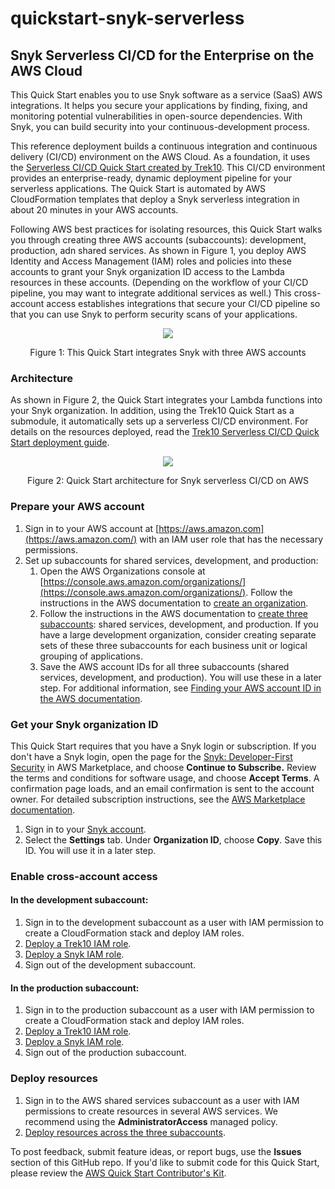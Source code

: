 # quickstart-snyk-serverless
## Snyk Serverless CI/CD for the Enterprise on the AWS Cloud

This Quick Start enables you to use Snyk software as a service (SaaS) AWS integrations. It helps you secure your applications by finding, fixing, and monitoring potential vulnerabilities in open-source dependencies. With Snyk, you can build security into your continuous-development process. 

This reference deployment builds a continuous integration and continuous delivery (CI/CD) environment on the AWS Cloud. As a foundation, it uses the [Serverless CI/CD Quick Start created by Trek10](https://aws.amazon.com/quickstart/architecture/serverless-cicd-for-enterprise/). This CI/CD environment provides an enterprise-ready, dynamic deployment pipeline for your serverless applications. The Quick Start is automated by AWS CloudFormation templates that deploy a Snyk serverless integration in about 20 minutes in your AWS accounts.

Following AWS best practices for isolating resources, this Quick Start walks you through creating three AWS accounts (subaccounts): development, production, adn shared services. As shown in Figure 1, you deploy AWS Identity and Access Management (IAM) roles and policies into these accounts to grant your Snyk organization ID access to the Lambda resources in these accounts. (Depending on the workflow of your CI/CD pipeline, you may want to integrate additional services as well.) This cross-account access establishes integrations that secure your CI/CD pipeline so that you can use Snyk to perform security scans of your applications.

<p align="center">
    <img src="./images/Snyk-3-cross-acct-IAM-roles.png">
</p>
<p align="center">Figure 1: This Quick Start integrates Snyk with three AWS accounts</p> 

### Architecture

As shown in Figure 2, the Quick Start integrates your Lambda functions into your Snyk organization. In addition, using the Trek10 Quick Start as a submodule, it automatically sets up a serverless CI/CD environment. For details on the resources deployed, read the [Trek10 Serverless CI/CD Quick Start deployment guide](https://fwd.aws/53avp).

<p align="center">
    <img src="./images/Snyk-arch-diagram.png">
</p>
<p align="center">Figure 2: Quick Start architecture for Snyk serverless CI/CD on AWS</p>

### Prepare your AWS account

1. Sign in to your AWS account at [https://aws.amazon.com](https://aws.amazon.com/) with an IAM user role that has the necessary permissions. 
2. Set up subaccounts for shared services, development, and production: 
    1. Open the AWS Organizations console at [https://console.aws.amazon.com/organizations/](https://console.aws.amazon.com/organizations/). Follow the instructions in the AWS documentation to [create an organization](https://docs.aws.amazon.com/organizations/latest/userguide/orgs_manage_create.html).
    2. Follow the instructions in the AWS documentation to [create three subaccounts](https://docs.aws.amazon.com/organizations/latest/userguide/orgs_manage_accounts_create.html): shared services, development, and production. If you have a large development organization, consider creating separate sets of these three subaccounts for each business unit or logical grouping of applications.
    3. Save the AWS account IDs for all three subaccounts (shared services, development, and production). You will use these in a later step. For additional information, see [Finding your AWS account ID in the AWS documentation](https://docs.aws.amazon.com/IAM/latest/UserGuide/console_account-alias.html).

### Get your Snyk organization ID

This Quick Start requires that you have a Snyk login or subscription. If you don't have a Snyk login, open the page for the [Snyk: Developer-First Security](https://aws.amazon.com/marketplace/pp/B085VGM85Q?qid=1587078167615&sr=0-1&ref_=srh_res_product_title) in AWS Marketplace, and choose **Continue to Subscribe.** Review the terms and conditions for software usage, and choose **Accept Terms**. A confirmation page loads, and an email confirmation is sent to the account owner. For detailed subscription instructions, see the [AWS Marketplace documentation](https://aws.amazon.com/marketplace/help/200799470).

1. Sign in to your [Snyk account](https://snyk.io/). 
2. Select the **Settings** tab. Under **Organization ID**, choose **Copy**. Save this ID. You will use it in a later step.

### Enable cross-account access

#### In the development subaccount:

1. Sign in to the development subaccount as a user with IAM permission to create a CloudFormation stack and deploy IAM roles.
2. [Deploy a Trek10 IAM role](https://fwd.aws/YrVVz).
3. [Deploy a Snyk IAM role](https://fwd.aws/d9KN5).
4. Sign out of the development subaccount.

#### In the production subaccount:

1. Sign in to the production subaccount as a user with IAM permission to create a CloudFormation stack and deploy IAM roles. 
2. [Deploy a Trek10 IAM role](https://fwd.aws/YrVVz).
3. [Deploy a Snyk IAM role](https://fwd.aws/d9KN5).
4. Sign out of the production subaccount.

### Deploy resources
1. Sign in to the AWS shared services subaccount as a user with IAM permissions to create resources in several AWS services. We recommend using the **AdministratorAccess** managed policy.
2. [Deploy resources across the three subaccounts](https://fwd.aws/YeDwE).


To post feedback, submit feature ideas, or report bugs, use the **Issues** section of this GitHub repo.
If you'd like to submit code for this Quick Start, please review the [AWS Quick Start Contributor's Kit](https://aws-quickstart.github.io/).
